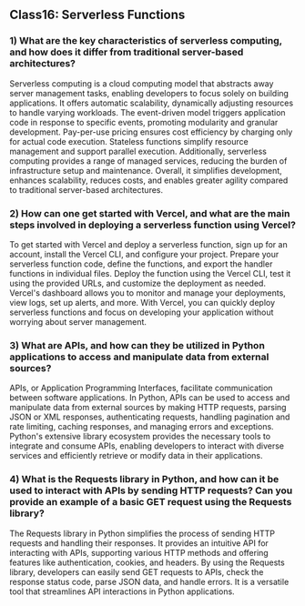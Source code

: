 ## Class16: Serverless Functions

### 1) What are the key characteristics of serverless computing, and how does it differ from traditional server-based architectures?

Serverless computing is a cloud computing model that abstracts away server management tasks, enabling developers to focus solely on building applications. It offers automatic scalability, dynamically adjusting resources to handle varying workloads. The event-driven model triggers application code in response to specific events, promoting modularity and granular development. Pay-per-use pricing ensures cost efficiency by charging only for actual code execution. Stateless functions simplify resource management and support parallel execution. Additionally, serverless computing provides a range of managed services, reducing the burden of infrastructure setup and maintenance. Overall, it simplifies development, enhances scalability, reduces costs, and enables greater agility compared to traditional server-based architectures.

### 2) How can one get started with Vercel, and what are the main steps involved in deploying a serverless function using Vercel?

To get started with Vercel and deploy a serverless function, sign up for an account, install the Vercel CLI, and configure your project. Prepare your serverless function code, define the functions, and export the handler functions in individual files. Deploy the function using the Vercel CLI, test it using the provided URLs, and customize the deployment as needed. Vercel's dashboard allows you to monitor and manage your deployments, view logs, set up alerts, and more. With Vercel, you can quickly deploy serverless functions and focus on developing your application without worrying about server management.

### 3) What are APIs, and how can they be utilized in Python applications to access and manipulate data from external sources?

APIs, or Application Programming Interfaces, facilitate communication between software applications. In Python, APIs can be used to access and manipulate data from external sources by making HTTP requests, parsing JSON or XML responses, authenticating requests, handling pagination and rate limiting, caching responses, and managing errors and exceptions. Python's extensive library ecosystem provides the necessary tools to integrate and consume APIs, enabling developers to interact with diverse services and efficiently retrieve or modify data in their applications.

### 4) What is the Requests library in Python, and how can it be used to interact with APIs by sending HTTP requests? Can you provide an example of a basic GET request using the Requests library?

The Requests library in Python simplifies the process of sending HTTP requests and handling their responses. It provides an intuitive API for interacting with APIs, supporting various HTTP methods and offering features like authentication, cookies, and headers. By using the Requests library, developers can easily send GET requests to APIs, check the response status code, parse JSON data, and handle errors. It is a versatile tool that streamlines API interactions in Python applications.
